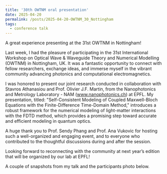 ```yaml
---
title: '30th OWTNM oral presentation'
date: 2025-04-20
permalink: /posts/2025-04-20-OWTNM_30_Nottingham
tags:
  - conference talk
---
```


A great experience presenting at the 31st OWTNM in Nottingham!

Last week, I had the pleasure of participating in the 31st International Workshop on Optical Wave & Waveguide Theory and Numerical Modelling (OWTNM) in Nottingham, UK. It was a fantastic opportunity to connect with fellow researchers, exchange ideas, and immerse myself in the vibrant community advancing photonics and computational electromagnetics.

I was honored to present our joint research conducted in collaboration with Stavros Athanasiou and Prof. Olivier J.F. Martin, from the Nanophotonics and Metrology Laboratory - NAM (www.nanophotonics.ch) at EPFL. My presentation, titled: "Self-Consistent Modeling of Coupled Maxwell-Bloch Equations with the Finite-Difference Time-Domain Method," introduces a robust framework for the numerical modeling of light-matter interactions with the FDTD method, which provides a promising step toward accurate and efficient modeling in quantum optics.

A huge thank you to Prof. Sendy Phang and Prof. Ana Vukovic for hosting such a well-organized and engaging event, and to everyone who contributed to the thoughtful discussions during and after the session.

Looking forward to reconnecting with the community at next year’s edition that will be organized by our lab at EPFL!

A couple of snapshots from my talk and the participants photo below.
